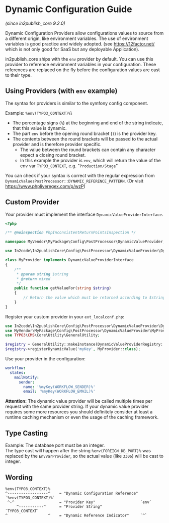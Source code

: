 # Dynamic Configuration Guide

*(since in2publish_core 9.2.0)*

Dynamic Configuration Providers allow configurations values to source from a different origin, like environment
variables. The use of environment variables is good practice and widely adopted.
(see https://12factor.net/ which is not only good for SaaS but any deployable Application).

in2publish_core ships with the `env` provider by default. You can use this provider to reference environment variables
in your configuration. These references are replaced on the fly before the configuration values are cast to their type.

## Using Providers (with `env` example)

The syntax for providers is similar to the symfony config component.

Example: `%env(TYPO3_CONTEXT)%`\

* The percentage signs (`%`) at the beginning and end of the string indicate, that this value is dynamic.
* The part `env` before the opening round bracket (`)`) is the provider key.
* The contents between the round brackets will be passed to the actual provider and is therefore provider specific.
  * The value between the round brackets can contain any character expect a closing round bracket.
  * In this example the provider is `env`, which will return the value of the env var `TYPO3_CONTEXT`, e.g. "`Production/Stage`"

You can check if your syntax is correct with the regular expression from `DynamicValuesPostProcessor::DYNAMIC_REFERENCE_PATTERN`.
(Or visit https://www.phpliveregex.com/p/wzP)

## Custom Provider

Your provider must implement the interface `DynamicValueProviderInterface`.

```php
<?php

/** @noinspection PhpInconsistentReturnPointsInspection */

namespace MyVendor\MyPackage\Config\PostProcessor\DynamicValueProvider;

use In2code\In2publishCore\Config\PostProcessor\DynamicValueProvider\DynamicValueProviderInterface;

class MyProvider implements DynamicValueProviderInterface
{
    /**
     * @param string $string
     * @return mixed
     */
    public function getValueFor(string $string)
    {
        // Return the value which must be returned according to $string
    }
}
```

Register your custom provider in your `ext_localconf.php`:

```php
use In2code\In2publishCore\Config\PostProcessor\DynamicValueProvider\DynamicValueProviderRegistry;
use MyVendor\MyPackage\Config\PostProcessor\DynamicValueProvider\MyProvider;
use TYPO3\CMS\Core\Utility\GeneralUtility;

$registry = GeneralUtility::makeInstance(DynamicValueProviderRegistry::class);
$registry->registerDynamicValue('myKey', MyProvider::class);
```

Use your provider in the configuration:

```yaml
workflow:
  states:
    mailNotify:
      sender:
        name: '%myKey(WORKFLOW_SENDER)%'
        email: '%myKey(WORKFLOW_EMAIL)%'
```

**Attention:** The dynamic value provider will be called multiple times per request with the same provider string.
If your dynamic value provider requires some more resources you should definitely consider at least a runtime caching
mechanism or even the usage of the caching framework.

## Type Casting

Example: The database port must be an integer.\
The type cast will happen after the string `%env(FOREIGN_DB_PORT)%` was replaced by the `EnvVarProvider`, so the actual
value (like `3306`) will be cast to integer.

## Wording

```text
%env(TYPO3_CONTEXT)%
^------------------^    = "Dynamic Configuration Reference" `%env(TYPO3_CONTEXT)%`
 ^-^                    = "Provider Key"                    `env`
     ^-----------^      = "Provider String"                 `TYPO3_CONTEXT`
^                  ^    = "Dynamic Reference Indicator"     `^`
```
